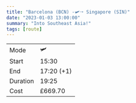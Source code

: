```yaml
---
title: "Barcelona (BCN) -🛩️🠒 Singapore (SIN)"
date: "2023-01-03 13:00:00"
summary: "Into Southeast Asia!"
tags: [route]
---
```


|  |   |
|---|---|
| Mode | 🛩️  |
| Start | 15:30  |
| End | 17:20 (+1)  |
| Duration | 19:25 |
| Cost | £669.70 |